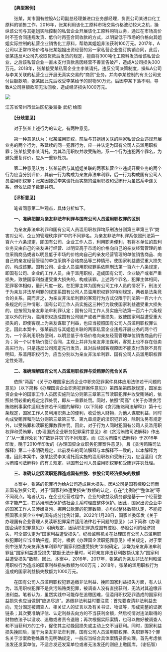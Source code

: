　　**【典型案例】**

　　张某，某市国有控股A公司副总经理兼进口业务部经理，负责公司某进口化工原料的销售工作。2016年，张某利用该化工原料市场交易价格波动较大之机，操纵该公司与其姐姐实际控制的私营企业开展该化工原料购销业务，通过在市场高价时不签合同违规发货、低价时再签合同收款的方式，以明显低于市场的价格向其姐姐实际控制的私营企业销售化工原料，帮助其姐姐非法获利100万元。2017年，A公司以正常市场价格与张某姐姐出资经营的另一家私营企业签订购销合同，此后，张某违反A公司先收取货款后发货的规定，擅自将300吨化工原料发货给该私营企业，之后该私营企业一直未支付货款且因经营不善宣告破产，造成A公司损失300万元。2018年，张某接受某私营企业主李某请托，违反公司决策制度，操纵A公司与李某关联的私营企业开展无真实交易的“商贸”业务，并向李某控制的有关公司支付巨额款项，张某因此先后收受李某给予的财物50万元。后因李某下落不明，导致A公司巨额款项无法回收，造成经济损失1000万元。

![](https://www.ccdi.gov.cn/hdjln/ywtt/202212/W020221219754562066557.png)

江苏省常州市武进区纪委监委 武纪 绘图

　　**【分歧意见】**

　　对于张某上述行为的认定，有两种意见。

　　第一种意见认为：张某滥用职权，前后与其姐姐关联的两家私营企业违规开展业务的两个行为，系延续的同一犯罪行为，应一并认定为国有公司人员滥用职权罪；张某接受李某请托，为其滥用职权并收受贿赂，系一个行为违犯两个罪名，为避免重复评价，应从一重罪处罚。

　　第二种意见认为：张某前后与其姐姐关联的两家私营企业违规开展业务的两个行为应当分别评价，其前一行为构成为亲友非法牟利罪，后一行为构成国有公司人员滥用职权罪；张某因接受李某请托而实施的滥用职权和受贿行为虽然系牵连关系，但依法应予数罪并罚。

　　**【评析意见】**

　　笔者同意第二种观点，具体分析如下。

　　**一、准确把握为亲友非法牟利罪与国有公司人员滥用职权罪的区别**

　　为亲友非法牟利罪和国有公司人员滥用职权罪均系刑法分则第三章第三节“妨害对公司、企业的管理秩序罪”中的不同罪名。为亲友非法牟利罪系依照刑法第一百六十六条规定，即国有公司、企业工作人员，利用职务便利，有将本单位的盈利业务交由自己的亲友进行经营、以明显高于市场的价格向自己的亲友经营管理的单位采购商品或者以明显低于市场的价格向自己的亲友经营管理的单位销售商品、向自己的亲友经营管理的单位采购不合格商品等三种情形，使国家利益遭受重大损失的，构成该罪。国有公司、企业人员滥用职权罪系依照刑法第一百六十八条规定，即国有公司、企业的工作人员，由于滥用职权，造成国有公司、企业破产或者严重损失，致使国家利益遭受重大损失的，构成该罪。上述两个罪名，犯罪主体相同，犯罪客体相似，量刑尺度一致。在犯罪主体为国有公司工作人员的情况下，刑法关于为亲友非法牟利罪的规定系国有公司人员滥用职权罪的特别规定，两者是法条竞合的关系。简而言之，为亲友非法牟利罪的客观行为方式仅限于刑法第一百六十六条规定的三种情形，国有公司工作人员实施这三种行为致使国家利益遭受重大损失的，应按照为亲友非法牟利罪认定；国有公司工作人员实施刑法第一百六十六条规定以外的行为，滥用职权造成国有公司破产或者严重损失，致使国家利益遭受重大损失的，即使客观上为亲友谋取了利益，也应当按照国有公司人员滥用职权罪认定。因此本案中，张某前后与其姐姐关联的两家私营企业违规开展业务的两个行为，一个系利用职务便利，以明显低于市场价格向亲友经营管理单位销售商品的行为；另一个以市场价签订合同，主观上并非为亲友非法谋利，客观上也不存在低卖高买行为，只是违反公司规定先行发货，且对后续因客观原因不能支付货款不具有明知，系滥用职权行为，应当分别以为亲友非法牟利罪、国有公司人员滥用职权罪定性处理。

　　**二、准确理解国有公司人员滥用职权罪与受贿罪的竞合关系**

　　依照“两高”《关于办理国家出资企业中职务犯罪案件具体应用法律若干问题的意见》（以下简称《办理国资企业职务犯罪案件意见》）第四条第四款规定，国家出资企业中的国家工作人员因实施刑法分则第三章第三节渎职犯罪并收受贿赂的，依照处罚较重的规定定罪处罚，即从一重罪处罚。同时，依照“两高”《关于办理贪污贿赂刑事案件适用法律若干问题的解释》（以下简称《贪污贿赂司法解释》）第十七条规定，国家工作人员利用职务上的便利，收受他人财物，为他人谋取利益，同时构成受贿罪和刑法分则第三章第三节、第九章规定的渎职犯罪的，除刑法另有规定外，以受贿罪和渎职犯罪数罪并罚。因此，对于行为人同时犯国有公司人员滥用职权罪和受贿罪，《办理国资企业职务犯罪案件意见》和《贪污贿赂司法解释》作出了“从一重罪处罚”和“数罪并罚”的不同规定。而《贪污贿赂司法解释》于2016年印发，晚于2010年印发的《办理国资企业职务犯罪案件意见》，且《贪污贿赂司法解释》第二十条明确规定，此前发布的司法解释与本解释不一致的，以本解释为准。因此本案中，张某接受李某请托而实施的滥用职权和受贿行为，应当适用《贪污贿赂司法解释》的有关规定，以国有公司人员滥用职权罪和受贿罪并罚处理。

　　**三、准确认定因渎职犯罪造成国有控股、参股公司经济损失的数额**

　　本案中，张某的犯罪行为给A公司造成巨大损失。因A公司是国有控股公司而非国有独资公司，对于“国家利益遭受损失”数额的认定，存在“比例说”“整体说”等不同观点。笔者认为，在企业经营过程中，企业的收益及债务都是基于一个经营整体才能产生，在适用刑法保护该社会关系时理应整体保护。因此，国家出资企业中的国家工作人员涉嫌贪污、挪用公款罪的犯罪数额，亦均以整体数额认定，不能按照国家出资企业中的国有成分比例计算。2022年1月28日，国家监委印发《关于办理国有企业管理人员渎职犯罪案件适用法律若干问题的意见》（以下简称《办理国企渎职犯罪意见》）明确规定，因渎职犯罪造成国有控股、参股公司的经济损失，可全部认定为“国家利益遭受损失”。纪检监察机关在处理国有公司人员滥用职权犯罪时应当准确把握。同时，根据《办理国企渎职犯罪意见》相关规定，对于案例中张某为亲友非法牟利罪的“国家利益遭受损失”如何确定，涉嫌为亲友非法牟利罪且“国家利益遭受损失”数额无法计量时，可将亲友非法获利数额认定为“国家利益遭受损失”数额。因此，本案中，2016年、2017年，张某的为亲友非法牟利和滥用职权行为造成的国家利益损失数额为400万元；2018年，张某的滥用职权行为造成的国家利益损失数额为1000万元。

　　在国有公司人员滥用职权犯罪追缴非法利益、挽回国家利益损失方面，有人认为，滥用职权犯罪不是贪污贿赂类犯罪，被调查人没有直接获利，无法对其追缴非法利益。笔者认为，虽然实践中可能存在追缴困难，但滥用职权犯罪造成的国家利益损失也应当做到“应追尽追”。追缴非法利益时要注意：首先要查清非法利益去向，充分固定被调查人、相关证人的证言以及有关书证、物证等，形成完整的证据链条；其次要准确评估、认定利益去向方的不当获利金额，然后视情对违法取得的财物依法予以没收、追缴或者责令退赔；再次根据实际案情，也可以做好被调查人和不当获利方的工作，促使其主动挽回损失或主动上交不当获利。同时，国家利益损失挽回后，鉴于为亲友非法牟利罪，国有公司人员滥用职权罪、失职罪等3个罪名关于涉案款物处置尚无明确规定，一般应当结合具体案情妥善处理。首先考虑依法发还发案单位，不适合发还发案单位或者无法发还的则应上缴国库。（谢伍智）